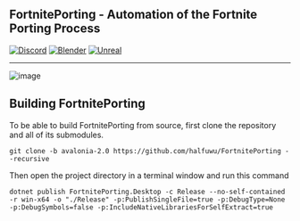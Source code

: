 ﻿FortnitePorting - Automation of the Fortnite Porting Process
------------------------------------------

[![Discord](https://discord.com/api/guilds/866821077769781249/widget.png?style=shield)](https://discord.gg/DZ5YFXdBA6)
[![Blender](https://img.shields.io/badge/Blender-4.0+-blue?logo=blender&logoColor=white&color=orange)](https://www.blender.org/download/ )
[![Unreal](https://img.shields.io/badge/Unreal-5.3+-blue?logo=unreal-engine&logoColor=white&color=white)](https://www.unrealengine.com/en-US/download)
***

![image](https://github.com/halfuwu/FortnitePorting/assets/69497698/71d8264d-e25d-4e6e-9793-661c7d945e1b)


## Building FortnitePorting

To be able to build FortnitePorting from source, first clone the repository and all of its submodules.

```
git clone -b avalonia-2.0 https://github.com/halfuwu/FortnitePorting --recursive

```

Then open the project directory in a terminal window and run this command

```
dotnet publish FortnitePorting.Desktop -c Release --no-self-contained -r win-x64 -o "./Release" -p:PublishSingleFile=true -p:DebugType=None -p:DebugSymbols=false -p:IncludeNativeLibrariesForSelfExtract=true

```
